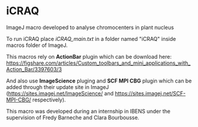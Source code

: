 # iCRAQ
ImageJ macro developed to analyse chromocenters in plant nucleus

To run iCRAQ place *iCRAQ_main.txt* in a folder named "iCRAQ" inside macros folder of ImageJ.

This macros rely on **ActionBar** plugin which can be download here: https://figshare.com/articles/Custom_toolbars_and_mini_applications_with_Action_Bar/3397603/3

And also use **ImageScience** pluging and **SCF MPI CBG** plugin which can be added through their update site in ImageJ (https://sites.imagej.net/ImageScience/ and https://sites.imagej.net/SCF-MPI-CBG/ respectively).

This macro was developed during an internship in IBENS under the supervision of Fredy Barneche and Clara Bourbousse.
